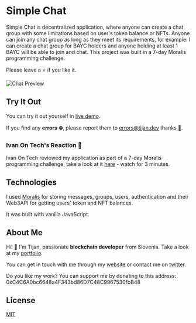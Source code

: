 # Simple Chat
Simple Chat is decentralized application, where anyone can create a chat group with some limitations based on user's token balance or NFTs. Anyone can join any chat group as long as they meet its requirements, for example: I can create a chat group for BAYC holders and anyone holding at least 1 BAYC will be able to join and chat. This project was built in a 7-day Moralis programming challenge.

Please leave a ⭐ if you like it.

![Chat Preview](./chat-preview.png)

## Try It Out
You can try it out yourself in [live demo](https://projects.tijan.dev/simple-chat).

If you find any **errors** ⛔, please report them to [errors@tijan.dev](mailto:errors@tijan.dev) thanks 🙏.

### Ivan On Tech's Reaction 🤩
Ivan On Tech reviewed my application as part of a 7-day Moralis programming challenge, take a look at it [here](https://youtu.be/GeHnbLVjBDM?t=1031) - watch for 3 minutes.

## Technologies
I used [Moralis](https://moralis.io/) for storing messages, groups, users, authentication and their Web3API for getting users' token and NFT balances.

It was built with vanilla JavaScript.

## About Me
Hi! 👋 I'm Tijan, passionate **blockchain developer** from Slovenia. Take a look at my [portfolio](https://tijan.dev).

You can get in touch with me through my [website](https://tijan.dev) or contact me on [twitter](https://twitter.com/0xTijan).

Do you like my work? You can support me by donating to this address: 0xC4C6A0bc6648a4F343bd86D7C48C9967530fbB48

## License
[MIT](https://choosealicense.com/licenses/mit/)
